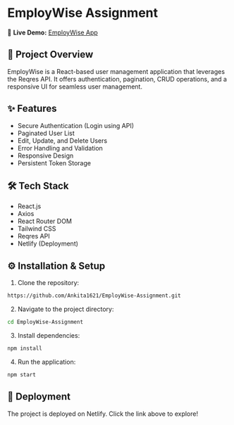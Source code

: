 # EmployWise Assignment

🚀 **Live Demo:** [EmployWise App]((https://employwiseassgn.netlify.app/))

## 📜 Project Overview
EmployWise is a React-based user management application that leverages the Reqres API. It offers authentication, pagination, CRUD operations, and a responsive UI for seamless user management.

## ✨ Features
- Secure Authentication (Login using API)
- Paginated User List
- Edit, Update, and Delete Users
- Error Handling and Validation
- Responsive Design
- Persistent Token Storage

## 🛠 Tech Stack
- React.js
- Axios
- React Router DOM
- Tailwind CSS
- Reqres API
- Netlify (Deployment)

## ⚙️ Installation & Setup
1. Clone the repository:
```bash
https://github.com/Ankita1621/EmployWise-Assignment.git
```
2. Navigate to the project directory:
```bash
cd EmployWise-Assignment
```
3. Install dependencies:
```bash
npm install
```
4. Run the application:
```bash
npm start
```

## 🚀 Deployment
The project is deployed on Netlify. Click the link above to explore!




